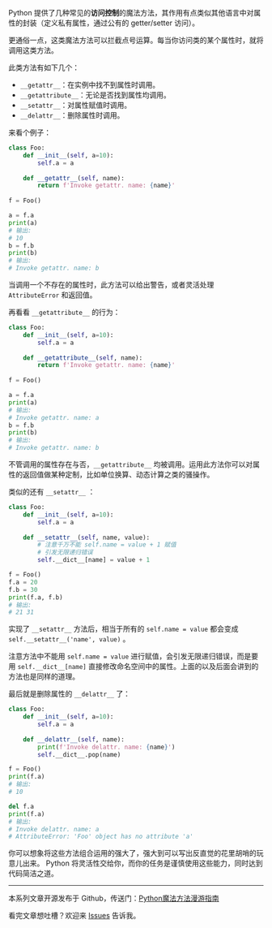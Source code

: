 Python 提供了几种常见的**访问控制**的魔法方法，其作用有点类似其他语言中对属性的封装（定义私有属性，通过公有的 getter/setter 访问）。

更通俗一点，这类魔法方法可以拦截点号运算。每当你访问类的某个属性时，就将调用这类方法。

此类方法有如下几个：

- `__getattr__`：在实例中找不到属性时调用。
- `__getattribute__`：无论是否找到属性均调用。
- `__setattr__`：对属性赋值时调用。
- `__delattr__`：删除属性时调用。

来看个例子：

```python
class Foo:
    def __init__(self, a=10):
        self.a = a
        
    def __getattr__(self, name):
        return f'Invoke getattr. name: {name}'
    
f = Foo()

a = f.a
print(a)
# 输出:
# 10
b = f.b
print(b)
# 输出:
# Invoke getattr. name: b
```

当调用一个不存在的属性时，此方法可以给出警告，或者灵活处理 `AttributeError` 和返回值。

再看看 `__getattribute__` 的行为：

```python
class Foo:
    def __init__(self, a=10):
        self.a = a
        
    def __getattribute__(self, name):
        return f'Invoke getattr. name: {name}'
    
f = Foo()

a = f.a
print(a)
# 输出:
# Invoke getattr. name: a
b = f.b
print(b)
# 输出:
# Invoke getattr. name: b
```

不管调用的属性存在与否，`__getattribute__` 均被调用。运用此方法你可以对属性的返回值做某种定制，比如单位换算、动态计算之类的骚操作。

类似的还有 `__setattr__` ：

```python
class Foo:
    def __init__(self, a=10):
        self.a = a
        
    def __setattr__(self, name, value):
        # 注意千万不能 self.name = value + 1 赋值
        # 引发无限递归错误
        self.__dict__[name] = value + 1

f = Foo()
f.a = 20
f.b = 30
print(f.a, f.b)
# 输出:
# 21 31
```

实现了 `__setattr__` 方法后，相当于所有的 `self.name = value` 都会变成 `self.__setattr__('name', value)` 。

注意方法中不能用 `self.name = value` 进行赋值，会引发无限递归错误，而是要用 `self.__dict__[name]` 直接修改命名空间中的属性。上面的以及后面会讲到的方法也是同样的道理。 

最后就是删除属性的 `__delattr__` 了：

```python
class Foo:
    def __init__(self, a=10):
        self.a = a
    
    def __delattr__(self, name):
        print(f'Invoke delattr. name: {name}')
        self.__dict__.pop(name)

f = Foo()
print(f.a)
# 输出:
# 10

del f.a
print(f.a)
# 输出:
# Invoke delattr. name: a
# AttributeError: 'Foo' object has no attribute 'a'
```

你可以想象将这些方法组合运用的强大了，强大到可以写出反直觉的花里胡哨的玩意儿出来。 Python 将灵活性交给你，而你的任务是谨慎使用这些能力，同时达到代码简洁之道。

---

本系列文章开源发布于 Github，传送门：[Python魔法方法漫游指南](https://github.com/stacklens/python-magic-method-cookbook)

看完文章想吐槽？欢迎来 [Issues](https://github.com/stacklens/python-magic-method-cookbook/issues) 告诉我。